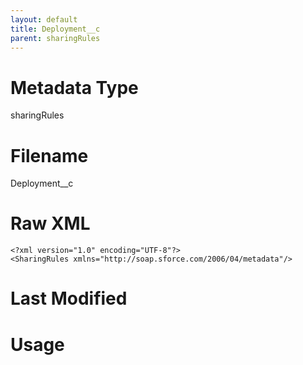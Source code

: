 ```yaml
---
layout: default
title: Deployment__c
parent: sharingRules
---
```

# Metadata Type
sharingRules


# Filename 
Deployment__c


# Raw XML
```
<?xml version="1.0" encoding="UTF-8"?>
<SharingRules xmlns="http://soap.sforce.com/2006/04/metadata"/>
```


# Last Modified


# Usage
